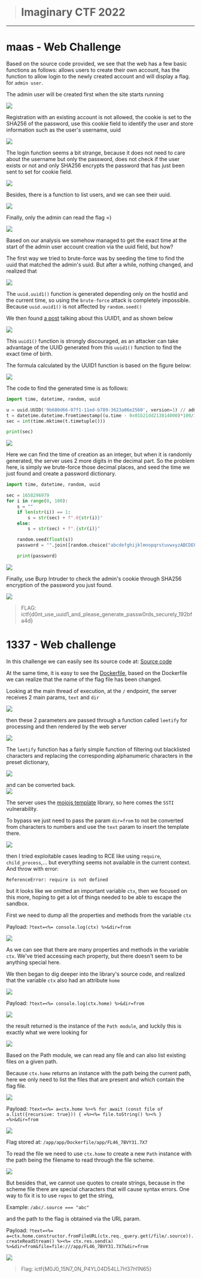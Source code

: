 > # Imaginary CTF 2022
<hr />


# maas - Web Challenge

Based on the source code provided, we see that the web has a few basic functions as follows: allows users to create their own account, has the function to allow login to the newly created account and will display a flag. for `admin user`.

The admin user will be created first when the site starts running

![](https://i.imgur.com/jBkWVpl.png)

Registration with an existing account is not allowed, the cookie is set to the SHA256 of the password, use this cookie field to identify the user and store information such as the user's username, uuid

![](https://i.imgur.com/6q8J44V.png)

The login function seems a bit strange, because it does not need to care about the username but only the password, does not check if the user exists or not and only SHA256 encrypts the password that has just been sent to set for cookie field.

![](https://i.imgur.com/2EC7tIj.png)

Besides, there is a function to list users, and we can see their uuid.

![](https://i.imgur.com/CJ8BIWS.png)

Finally, only the admin can read the flag =)

![](https://i.imgur.com/xNvBUUx.png)

Based on our analysis we somehow managed to get the exact time at the start of the admin user account creation via the uuid field, but how?

The first way we tried to brute-force was by seeding the time to find the uuid that matched the admin's uuid. But after a while, nothing changed, and realized that

![](https://i.imgur.com/S0lIvuV.png)

The `uuid.uuid1()` function is generated depending only on the hostId and the current time, so using the `brute-force` attack is completely impossible. Because `uuid.uuid1()` is not affected by `random.seed()`

We then found [a post](https://versprite.com/blog/universally-unique-identifiers/) talking about this UUID1, and as shown below

![](https://i.imgur.com/6ECQeb3.png)

This `uuid1()` function is strongly discouraged, as an attacker can take advantage of the UUID generated from this `uuid1()` function to find the exact time of birth.

The formula calculated by the UUID1 function is based on the figure below:

![](https://i.imgur.com/oaJ4RV4.png)

The code to find the generated time is as follows:

```python
import time, datetime, random, uuid

u = uuid.UUID('9b680d66-07f1-11ed-b789-3623a06e2560', version=1) // admin uuid
t = datetime.datetime.fromtimestamp((u.time - 0x01b21dd213814000)*100/1e9)
sec = int(time.mktime(t.timetuple()))

print(sec)
```

![](https://i.imgur.com/hj6cfeF.png)

Here we can find the time of creation as an integer, but when it is randomly generated, the server uses 2 more digits in the decimal part. So the problem here, is simply we brute-force those decimal places, and seed the time we just found and create a password dictionary.

```python
import time, datetime, random, uuid

sec = 1658296979
for i in range(0, 100):
	s = ""
	if len(str(i)) == 1:
		s = str(sec) + f".0{str(i)}"
	else:
		s = str(sec) + f".{str(i)}"

	random.seed(float(s))
	password = "".join([random.choice("abcdefghijklmnopqrstuvwxyzABCDEFGHIJKLMNOPQRSTUVWXYZ0123456789") for _ in range(30)])

	print(password)

```

![](https://i.imgur.com/o82HpmZ.png)

Finally, use Burp Intruder to check the admin's cookie through SHA256 encryption of the password you just found.

![](https://i.imgur.com/qcj7bNG.png)

> FLAG: ictf{d0nt_use_uuid1_and_please_generate_passw0rds_securely_192bfa4d}

# 1337 - Web challenge

In this challenge we can easily see its source code at:
[Source code](http://1337.chal.imaginaryctf.org/source)

At the same time, it is easy to see the [Dockerfile](http://1337.chal.imaginaryctf.org/docker), based on the Dockerfile we can realize that the name of the flag file has been changed.

Looking at the main thread of execution, at the `/` endpoint, the server receives 2 main params, `text` and `dir`

![](https://i.imgur.com/grsUUiF.png)

then these 2 parameters are passed through a function called `leetify` for processing and then rendered by the web server

![](https://i.imgur.com/QvEEJNL.png)

The `leetify` function has a fairly simple function of filtering out blacklisted characters and replacing the corresponding alphanumeric characters in the preset dictionary,

![](https://i.imgur.com/vZwrMcE.png)

and can be converted back.  
![](https://i.imgur.com/hmrHj1s.png)


The server uses the [mojojs template](https://github.com/mojolicious/template.js) library, so here comes the `SSTI` vulnerability.

To bypass we just need to pass the param `dir=from` to not be converted from characters to numbers and use the `text` param to insert the template there. 

![](https://i.imgur.com/tEFOAbO.png)

then I tried exploitable cases leading to RCE like using `require`, `child_process`,... but everything seems not available in the current context. And throw with error:

```
ReferenceError: require is not defined
```

but it looks like we omitted an important variable `ctx`, then we focused on this more, hoping to get a lot of things needed to be able to escape the sandbox.

First we need to dump all the properties and methods from the variable `ctx`

Payload: `?text=<%= console.log(ctx) %>&dir=from`

![](https://i.imgur.com/1RO7czx.png)

As we can see that there are many properties and methods in the variable `ctx`. We've tried accessing each property, but there doesn't seem to be anything special here.

We then began to dig deeper into the library's source code, and realized that the variable `ctx` also had an attribute `home`

![](https://i.imgur.com/J7Gw0fn.png)

Payload: `?text=<%= console.log(ctx.home) %>&dir=from`

![](https://i.imgur.com/aemEtJO.png)

the result returned is the instance of the `Path module`, 
and luckily this is exactly what we were looking for

![](https://i.imgur.com/WanmdaP.png)

Based on the Path module, we can read any file and can also list existing files on a given path.

Because `ctx.home` returns an instance with the path being the current path, here we only need to list the files that are present and which contain the flag file.

![](https://i.imgur.com/APcYmfq.png)

Payload: `?text=<%= a=ctx.home %><% for await (const file of a.list({recursive: true})) { =%><%= file.toString() %><% } =%>&dir=from`


![](https://i.imgur.com/g1UUJ4E.png)

Flag stored at: `/app/app/Dockerfile/app/FL46_7BVY31.7X7`

To read the file we need to use `ctx.home` to create a new `Path` instance with the path being the filename to read through the file scheme.

![](https://i.imgur.com/POU5aMP.png)

But besides that, we cannot use quotes to create strings, because in the scheme file there are special characters that will cause syntax errors. One way to fix it is to use `regex` to get the string,

Example: `/abc/.source === "abc"`

and the path to the flag is obtained via the URL param.

Payload: `?text=<%= a=ctx.home.constructor.fromFileURL(ctx.req._query.get(/file/.source)).createReadStream() %><%= ctx.res.send(a) %>&dir=from&file=file:///app/FL46_7BVY31.7X7&dir=from`

![](https://i.imgur.com/3tiwPce.png)

> Flag: ictf{M0J0_15N7_0N_P4YL04D54LL7H37H1N65}

